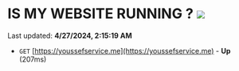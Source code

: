 # IS MY WEBSITE RUNNING ? [![](https://img.shields.io/static/v1?label=Sponsor&message=%E2%9D%A4&logo=GitHub&color=%23fe8e86)](https://github.com/sponsors/<username>)

Last updated: **4/27/2024, 2:15:19 AM**

- `GET` [https://youssefservice.me](https://youssefservice.me) - **Up** (207ms)
